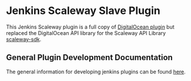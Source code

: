 Jenkins Scaleway Slave Plugin
=================================

This Jenkins Scaleway plugin is a full copy of [DigitalOcean plugin](https://github.com/jenkinsci/digitalocean-plugin) but replaced the DigitalOcean API  library for the  Scaleway API Library [scaleway-sdk](https://github.com/segator/scaleway-sdk).


## General Plugin Development Documentation

The general information for developing jenkins plugins can be found [here](https://wiki.jenkins-ci.org/display/JENKINS/Plugin+tutorial).